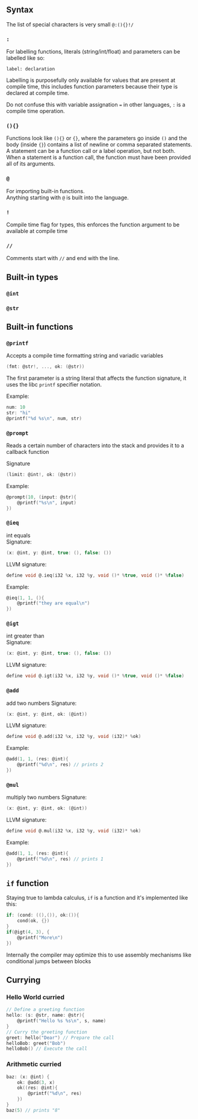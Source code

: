 ## Syntax

The list of special characters is very small `@:(){}!/`

### `:`
For labelling functions, literals (string/int/float) and parameters can be labelled like so:
```
label: declaration
```
Labelling is purposefully only available for values that are present at compile time, this includes function parameters because their type is declared at compile time.

Do not confuse this with variable assignation `=` in other languages, `:` is a compile time operation.

### `(){}`

Functions look like `(){}` or `{}`, where the parameters go inside `()` and the body (inside `{}`) contains a list of newline or comma separated statements.  
A statement can be a function call or a label operation, but not both.  
When a statement is a function call, the function must have been provided all of its arguments.

### `@`
For importing built-in functions.  
Anything starting with `@` is built into the language.

### `!` 
Compile time flag for types, this enforces the function argument to be available at compile time

### `//`
Comments start with `//` and end with the line.

## Built-in types
### `@int`
### `@str`

## Built-in functions
### `@printf`
Accepts a compile time formatting string and variadic variables
```c
(fmt: @str!, ..., ok: (@str))
```

The first parameter is a string literal that affects the function signature, it uses the libc `printf` specifier notation.

Example:
```c
num: 10
str: "hi"
@printf("%d %s\n", num, str)
```

### `@prompt`
Reads a certain number of characters into the stack and provides it to a callback function

Signature
```c
(limit: @int!, ok: (@str))
```

Example:
```c
@prompt(10, (input: @str){
    @printf("%s\n", input)
})
```

### `@ieq`
int equals  
Signature:
```c
(x: @int, y: @int, true: (), false: ())
```
LLVM signature:
```c
define void @.ieq(i32 %x, i32 %y, void ()* %true, void ()* %false)
```
Example:
```c
@ieq(1, 1, (){
    @printf("they are equal\n")
})
```

### `@igt`
int greater than  
Signature:
```c
(x: @int, y: @int, true: (), false: ())
```
LLVM signature:
```c
define void @.igt(i32 %x, i32 %y, void ()* %true, void ()* %false)
```

### `@add`
add two numbers
Signature:
```c
(x: @int, y: @int, ok: (@int))
```
LLVM signature:
```c
define void @.add(i32 %x, i32 %y, void (i32)* %ok)
```
Example:
```c
@add(1, 1, (res: @int){
    @printf("%d\n", res) // prints 2
})
```

### `@mul`
multiply two numbers
Signature:
```c
(x: @int, y: @int, ok: (@int))
```
LLVM signature:
```c
define void @.mul(i32 %x, i32 %y, void (i32)* %ok)
```
Example:
```c
@add(1, 1, (res: @int){
    @printf("%d\n", res) // prints 1
})
```

## `if` function
Staying true to lambda calculus, `if` is a function and it's implemented like this:

```c
if: (cond: ((),()), ok:()){
    cond(ok, {})
}
if(@igt(4, 3), {
    @printf("More\n")
})
```

Internally the compiler may optimize this to use assembly mechanisms like conditional jumps between blocks

## Currying

### Hello World curried
```c
// Define a greeting function
hello: (s: @str, name: @str){
    @printf("Hello %s %s\n", s, name)
}
// Curry the greeting function
greet: hello("Dear") // Prepare the call
helloBob: greet("Bob")
helloBob() // Execute the call
```

### Arithmetic curried

```c
baz: (x: @int) {
    ok: @add(3, x)
    ok((res: @int){
        @printf("%d\n", res)
    })
}
baz(5) // prints "8"
```

